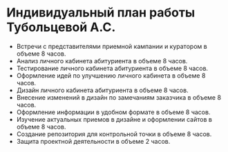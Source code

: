 # Индивидуальный план работы Тубольцевой А.С.

- Встречи с представителями приемной кампании и куратором в объеме 8 часов.
- Анализ личного кабинета абитуриента в объеме 8 часов.
- Тестирование личного кабинета абитуриента в объеме 8 часов. 
- Оформление идей по улучшению личного кабинета в объеме 8 часов.
- Дизайн личного кабинета абитуриента в объеме 8 часов.
- Внесение изменений в дизайн по замечаниям заказчика в объеме 8 часов.
- Оформление информации в удобном формате в объеме 8 часов. 
- Изучение актуальных приемов в дизайне и оформлении сайтов в объеме 8 часов.
- Создание репозитория для контрольной точки в объеме 8 часов.
- Защита проектной деятельности в объеме 2 часов. 
